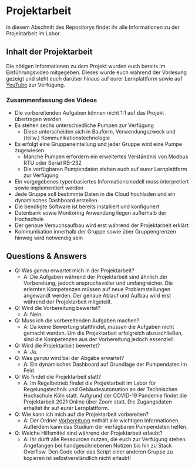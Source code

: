 # Projektarbeit
In diesem Abschnitt des Repositorys findet ihr alle Informationen zu der Projektarbeit im Labor.

## Inhalt der Projektarbeit
Die nötigen Informationen zu dem Projekt wurden euch bereits im Einführungsvideo mitgegeben. Dieses wurde euch während der Vorlesung gezeigt und steht euch darüber hinaus auf eurer Lernplattform sowie auf [YouTube](https://www.youtube.com/watch?v=zk_Bhm5ZzQU&list=PLzbl7wFtWqTR72ODjOUj5aEGsa4TxXYhy&index=1) zur Verfügung.

### Zusammenfassung des Videos
* Die vorbereitenden Aufgaben können nicht 1:1 auf das Projekt übertragen werden
* Es stehen sechs unterschiedliche Pumpen zur Verfügung
  * Diese unterscheiden sich in Bauform, Verwendungszweck und (teilw.) Kommunikationstechnologie
* Es erfolgt eine Gruppeneinteilung und jeder Gruppe wird eine Pumpe zugewiesen
  * Manche Pumpen erfordern ein erweitertes Verständnis von Modbus RTU oder Serial RS-232
  * Die verfügbaren Pumpendaten stehen euch auf eurer Lernplattform zur Verfügung
* Ein vorgegebenes typenbasiertes Informationsmodell muss interpretiert sowie implementiert werden
* Jede Gruppe soll bestimmte Daten in die Cloud hochladen und ein dynamisches Dashboard erstellen
* Die benötigte Software ist bereits installiert und konfiguriert
* Datenbank sowie Monitoring Anwendung liegen außerhalb der Hochschule
* Der genaue Versuchsaufbau wird erst während der Projektarbeit erklärt
* Kommunikation innerhalb der Gruppe sowie über Gruppengrenzen hinweg wird notwendig sein

## Questions & Answers
* Q: Was *genau* erwartet mich in der Projektarbeit?
  * A: Die Aufgaben während der Projektarbeit sind ähnlich der Vorbereitung, jedoch anspruchsvoller und umfangreicher. Die erlernten Kompetenzen müssen auf neue Problemstellungen angewandt werden. Der genaue Ablauf und Aufbau wird erst während der Projektarbeit mitgeteilt.
* Q: Wird die Vorbereitung bewertet?
  * A: Nein.
* Q: Muss ich die vorbereitenden Aufgaben machen?
  * A: Da keine Bewertung stattfindet, *müssen* die Aufgaben nicht gemacht werden. Um die Projektarbeit erfolgreich abzuschließen, sind die Kompetenzen aus der Vorbereitung jedoch essenziell.
* Q: Wird die Projektarbeit bewertet?
  * A: Ja.
* Q: Was *genau* wird bei der Abgabe erwartet?
  * A: Ein dynamisches Dashboard auf Grundlage der Pumpendaten im Feld.
* Q: Wo findet die Projektarbeit statt?
  * A: Im Regelbetrieb findet die Projektarbeit im Labor für Regelungstechnik und Gebäudeautomation an der Technischen Hochschule Köln statt. Aufgrund der COVID-19 Pandemie findet die Projektarbeit 2021 Online über Zoom statt. Die Zugangsdaten erhaltet ihr auf eurer Lernplattform.
* Q: Wie kann ich mich auf die Projektarbeit vorbereiten?
  * A: Der Ordner [Vorbereitung](Vorbereitung) enthält alle wichtigen Informationen. Außerdem kann das Studium der verfügbaren Pumpendaten helfen.
* Q: Welche Hilfsmittel sind während der Projektarbeit erlaubt?
  * A: Ihr dürft alle Ressourcen nutzen, die euch zur Verfügung stehen. Angefangen bei handgeschriebenen Notizen bis hin zu Stack Overflow. Den Code oder das Script einer anderen Gruppe zu kopieren ist selbstverständlich nicht erlaubt!
